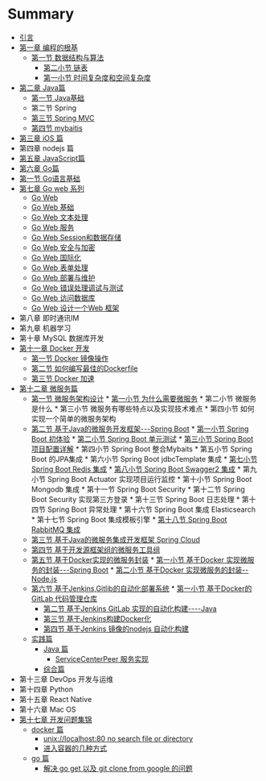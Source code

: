# Summary

* [引言](README.md)
* [第一章 编程的根基](chapter1.md)
  * [第一节 数据结构与算法](chapter1/di-yi-jie-shu-ju-jie-gou-yu-suan-fa.md)
    * [第二小节 链表](chapter1/di-yi-jie-shu-ju-jie-gou-yu-suan-fa/di-yi-xiao-jie-lian-biao.md)
    * [第一小节 时间复杂度和空间复杂度](chapter1/di-yi-jie-shu-ju-jie-gou-yu-suan-fa/di-yi-xiao-jie-shi-jian-fu-za-du-he-kong-jian-fu-za-du.md)
* [第二章 Java篇](di-er-zhang-java-pian.md)
  * [第一节 Java基础](di-er-zhang-java-pian/di-yi-jie-java-ji-chu.md)
  * 第二节 Spring 
  * [第三节 Spring MVC](di-er-zhang-java-pian/di-san-jie-spring-mvc.md)
  * [第四节 mybaitis](di-er-zhang-java-pian/di-si-jie-mybaitis.md)
* [第三章 iOS 篇](ios-pian.md)
* 第四章 nodejs 篇
* [第五章 JavaScript篇](di-wu-zhang-javascriptpian.md)
* [第六章 Go篇](di-liu-zhang-go-pian.md)
* [第一节  Go语言基础](di-liu-zhang-go-pian/di-yi-jie-go-yu-yan-ji-chu.md)
* [第七章 Go web 系列](di-qi-zhang-go-web-xi-lie.md)
  * [Go Web ](di-qi-zhang-go-web-xi-lie/go-web.md)
  * [Go Web 基础](di-qi-zhang-go-web-xi-lie/go-web-ji-chu.md)
  * [Go Web 文本处理](di-qi-zhang-go-web-xi-lie/go-web-wen-ben-chu-li.md)
  * [Go Web 服务](di-qi-zhang-go-web-xi-lie/go-web-fu-wu.md)
  * [Go Web Session和数据存储](di-qi-zhang-go-web-xi-lie/go-web-sessionhe-shu-ju-cun-chu.md)
  * [Go Web 安全与加密](di-qi-zhang-go-web-xi-lie/go-web-an-quan-yu-jia-mi.md)
  * [Go Web 国际化](di-qi-zhang-go-web-xi-lie/go-web-guo-ji-hua.md)
  * [Go Web 表单处理](di-qi-zhang-go-web-xi-lie/go-web-biao-dan-chu-li.md)
  * [Go Web 部署与维护](di-qi-zhang-go-web-xi-lie/go-web-bu-shu-yu-wei-hu.md)
  * [Go Web 错误处理调试与测试](di-qi-zhang-go-web-xi-lie/go-web-cuo-wu-chu-li-diao-shi-yu-ce-shi.md)
  * [Go Web 访问数据库](di-qi-zhang-go-web-xi-lie/go-web-fang-wen-shu-ju-ku.md)
  * [Go Web 设计一个Web 框架](di-qi-zhang-go-web-xi-lie/go-web-she-ji-yi-ge-web-kuang-jia.md)
* 第八章 即时通讯IM
* 第九章 机器学习
* 第十章 MySQL 数据库开发
* [第十一章 Docker 开发](di-shi-yi-zhang-docker-kai-fa.md)
  * [第一节 Docker 镜像操作](di-shi-yi-zhang-docker-kai-fa/di-yi-jiedocker-jing-xiang-cao-zuo.md)
  * [第二节 如何编写最佳的Dockerfile](di-shi-yi-zhang-docker-kai-fa/di-er-jie-ru-he-bian-xie-zui-jia-de-dockfile.md)
  * [第三节 Docker 加速](di-shi-yi-zhang-docker-kai-fa/di-san-jie-docker-jia-su.md)
* [第十二章 微服务篇](di-shi-er-zhang-wei-fu-wu-yuan-li-yu-shi-jian.md)
  * [第一节 微服务架构设计](di-shi-er-zhang-wei-fu-wu-yuan-li-yu-shi-jian/di-yi-jie-wei-fu-wu-jia-gou-she-ji.md)
    	* [第一小节 为什么需要微服务](di-shi-er-zhang-wei-fu-wu-yuan-li-yu-shi-jian/di-yi-jie-wei-fu-wu-jia-gou-she-ji/di-yi-xiao-jie-wei-shi-yao-xu-yao-wei-fu-wu.md)
    	* 第二小节 微服务是什么
    	* 第三小节 微服务有哪些特点以及实现技术难点
    	* 第四小节 如何实现一个简单的微服务架构
  * [第二节 基于Java的微服务开发框架---Spring Boot](di-shi-er-zhang-wei-fu-wu-yuan-li-yu-shi-jian/di-er-jie-ji-yu-java-de-wei-fu-wu-kai-fa-kuang-67b6-spring-boot.md)
    	* [第一小节 Spring Boot 初体验](di-shi-er-zhang-wei-fu-wu-yuan-li-yu-shi-jian/di-yi-xiao-jie-spring-boot.md)
    	* [第二小节 Spring Boot 单元测试](di-shi-er-zhang-wei-fu-wu-yuan-li-yu-shi-jian/di-er-xiao-jie-spring-boot-dan-yuan-ce-shi.md)
    	* [第三小节 Spring Boot 项目配置详解](di-shi-er-zhang-wei-fu-wu-yuan-li-yu-shi-jian/di-san-xiao-jie-spring-boot-xiang-mu-pei-zhi-xiang-jie.md)
    	* 第四小节 Spring Boot 整合Mybaits
    	* 第五小节 Spring Boot  的JPA集成
    	* 第六小节 Spring Boot jdbcTemplate 集成
    	* [第七小节 Spring Boot Redis 集成](di-shi-er-zhang-wei-fu-wu-yuan-li-yu-shi-jian/di-qi-xiao-jie-spring-boot-redis-ji-cheng.md)
    	* [第八小节 Spring Boot Swagger2 集成](di-shi-er-zhang-wei-fu-wu-yuan-li-yu-shi-jian/di-san-xiao-jie-springboot-swagger2-ji-cheng.md)
    	* 第九小节 Spring Boot Actuator 实现项目运行监控
    	* 第十小节 Spring Boot Mongodb 集成
    	* 第十一节 Spring Boot Security 
    	* 第十二节 Spring Boot Security 实现第三方登录
    	* 第十三节  Spring Boot 日志处理
    	* 第十四节  Spring Boot 异常处理
    	* 第十六节 Spring Boot 集成 Elasticsearch 
    	* 第十七节 Spring Boot 集成模板引擎
    	* [第十八节 Spring Boot RabbitMQ 集成](di-shi-er-zhang-wei-fu-wu-yuan-li-yu-shi-jian/di-shi-ba-jie-spring-boot-rabbitmq-ji-cheng.md)
  * [第三节 基于Java的微服务集成开发框架 Spring Cloud](di-shi-er-zhang-wei-fu-wu-yuan-li-yu-shi-jian/di-san-jie-ji-yu-java-de-wei-fu-wu-ji-cheng-kai-fa-kuang-jia-spring-cloud.md)
  * [第四节 基于开发源框架组的微服务工具组](di-shi-er-zhang-wei-fu-wu-yuan-li-yu-shi-jian/di-si-jie-ji-yu-kai-fa-yuan-kuang-jia-zu-de-wei-fu-wu-gong-ju-zu.md)
  * [第五节 基于Docker实现的微服务封装](di-shi-er-zhang-wei-fu-wu-yuan-li-yu-shi-jian/di-wu-jie-ji-yu-docker-shi-xian-de-wei-fu-wu-feng-zhuang.md)
    	* [第一小节 基于Docker 实现微服务的封装---Spring Boot](di-shi-er-zhang-wei-fu-wu-yuan-li-yu-shi-jian/di-wu-jie-ji-yu-docker-shi-xian-de-wei-fu-wu-feng-zhuang/di-yi-xiao-jie-ji-yu-docker-shi-xian-wei-fu-wu-de-feng-88c5-spring-boot.md)
    	* [第二小节 基于Docker 实现微服务的封装--Node.js](di-shi-er-zhang-wei-fu-wu-yuan-li-yu-shi-jian/di-wu-jie-ji-yu-docker-shi-xian-de-wei-fu-wu-feng-zhuang/di-er-xiao-jie-ji-yu-docker-shi-xian-wei-fu-wu-de-feng-88c5-node-js.md)
  * [第六节 基于Jenkins,Gitlib的自动化部署系统](di-shi-er-zhang-wei-fu-wu-yuan-li-yu-shi-jian/di-liu-jie-ji-yu-jenkins-gitlib-de-zi-dong-hua-bu-shu-xi-tong.md)
    	* [第一小节 基于Docker的 GitLab 代码管理仓库](di-shi-er-zhang-wei-fu-wu-yuan-li-yu-shi-jian/di-liu-jie-ji-yu-jenkins-gitlib-de-zi-dong-hua-bu-shu-xi-tong/di-yi-xiao-jie-jiyu-docker-de-gitlab-dai-ma-guan-li-cang-ku.md)
    * [第二节 基于Jenkins GitLab 实现的自动化构建----Java](di-shi-er-zhang-wei-fu-wu-yuan-li-yu-shi-jian/di-liu-jie-ji-yu-jenkins-gitlib-de-zi-dong-hua-bu-shu-xi-tong/di-er-jie-ji-yu-jenkins-gitlab-shi-xian-de-zi-dong-hua-gou-5efa-java.md)
    * [第三节 基于Jenkins构建Docker化](di-shi-er-zhang-wei-fu-wu-yuan-li-yu-shi-jian/di-liu-jie-ji-yu-jenkins-gitlib-de-zi-dong-hua-bu-shu-xi-tong/di-san-jie-ji-yu-jenkins-gou-jian-docker-hua.md)
    * [第四节 基于Jenkins 镜像的nodejs 自动化构建 ](di-shi-er-zhang-wei-fu-wu-yuan-li-yu-shi-jian/di-liu-jie-ji-yu-jenkins-gitlib-de-zi-dong-hua-bu-shu-xi-tong/di-si-jie-ji-yu-jenkins-jing-xiang-de-nodejs-zi-dong-hua-gou-jian.md)
  * [实践篇](di-shi-er-zhang-wei-fu-wu-yuan-li-yu-shi-jian/shi-jian-pian.md)
    * [Java 篇](di-shi-er-zhang-wei-fu-wu-yuan-li-yu-shi-jian/shi-jian-pian/java-pian.md)
      * [ServiceCenterPeer 服务实现](di-shi-er-zhang-wei-fu-wu-yuan-li-yu-shi-jian/shi-jian-pian/java-pian/servicecenterpeer-fu-wu-shi-xian.md)
    * [综合篇](di-shi-er-zhang-wei-fu-wu-yuan-li-yu-shi-jian/shi-jian-pian/zong-he-pian.md)
* 第十三章 DevOps 开发与运维
* 第十四章 Python
* 第十五章 React Native
* 第十六章 Mac OS 
* [第十七章 开发问题集锦](di-shi-qi-zhang-kai-fa-wen-ti-ji-jin.md)
  * [docker 篇](di-shi-qi-zhang-kai-fa-wen-ti-ji-jin/docker-pian.md)
    * [unix://localhost:80 no search file or directory](di-shi-qi-zhang-kai-fa-wen-ti-ji-jin/docker-pian/unixlocalhost80-no-search-file-or-directory.md)
    * [进入容器的几种方式](di-shi-qi-zhang-kai-fa-wen-ti-ji-jin/docker-pian/jin-ru-rong-qi-de-ji-zhong-fang-shi.md)
  * [go 篇](di-shi-qi-zhang-kai-fa-wen-ti-ji-jin/go-pian.md)
    * [解决 go get  以及 git clone from google 的问题](di-shi-qi-zhang-kai-fa-wen-ti-ji-jin/go-pian/jie-jue-go-get-yi-ji-git-clone-from-google-de-wen-ti.md)

